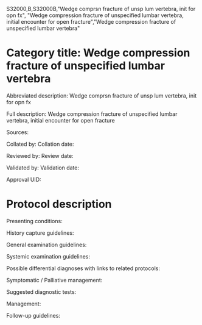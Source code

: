 S32000,B,S32000B,"Wedge comprsn fracture of unsp lum vertebra, init for opn fx", "Wedge compression fracture of unspecified lumbar vertebra, initial encounter for open fracture","Wedge compression fracture of unspecified lumbar vertebra"
# Category title: Wedge compression fracture of unspecified lumbar vertebra

Abbreviated description: Wedge comprsn fracture of unsp lum vertebra, init for opn fx

Full description: Wedge compression fracture of unspecified lumbar vertebra, initial encounter for open fracture

Sources:

Collated by:
Collation date:

Reviewed by:
Review date:

Validated by:
Validation date:

Approval UID:

# Protocol description

Presenting conditions:

History capture guidelines:

General examination guidelines:

Systemic examination guidelines:

Possible differential diagnoses with links to related protocols:

Symptomatic / Palliative management:

Suggested diagnostic tests:

Management:

Follow-up guidelines:
